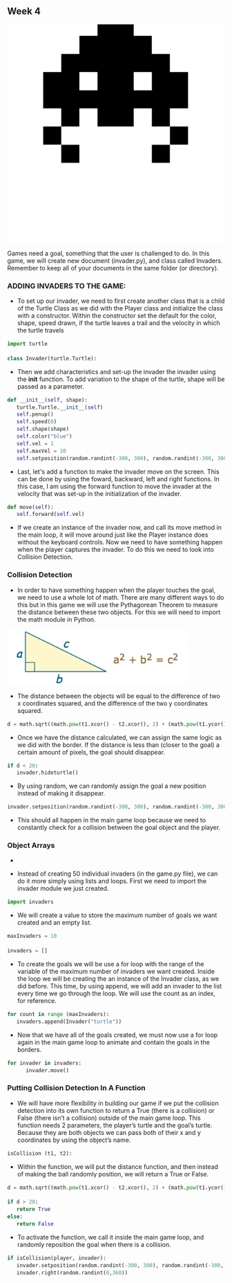 ## Week 4

![invader](../imgs/invader.gif)

Games need a goal, something that the user is challenged to do. In this game, we will create new document (invader.py), and class called Invaders. Remember to keep all of your documents in the same folder (or directory).

### ADDING INVADERS TO THE GAME:
* To set up our invader, we need to first create another class that is a child of the Turtle Class as we did with the Player class and initialize the class with a constructor. Within the constructor set the default for the color, shape, speed drawn, if the turtle leaves a trail and the velocity in which the turtle travels

```python
import turtle

class Invader(turtle.Turtle):
```

* Then we add characteristics and set-up the invader the invader using the __init__ function. To add variation to the shape of the turtle, shape will be passed as a parameter.

```python
def __init__(self, shape):
   turtle.Turtle.__init__(self)
   self.penup()
   self.speed(0)
   self.shape(shape)
   self.color("blue")
   self.vel = 1
   self.maxVel = 10
   self.setposition(random.randint(-300, 300), random.randint(-300, 300))
```

* Last, let's add a function to make the invader move on the screen. This can be done by using the foward, backward, left and right functions. In this case, I am using the forward function to move the invader at the velocity that was set-up in the initialization of the invader.

```python
def move(self):
   self.forward(self.vel)
```

* If we create an instance of the invader now, and call its move method in the main loop, it will move around just like the Player instance does without the keyboard controls. Now we need to have something happen when the player captures the invader. To do this we need to look into Collision Detection.


### Collision Detection
*  In order to have something happen when the player touches the goal, we need to use a whole lot of math. There are many different ways to do this but in this game we will use the Pythagorean Theorem to measure the distance between these two objects. For this we will need to import the math module in Python.

![Pythagorean](../imgs/pyth.png)

*  The distance between the objects will be equal to the difference of two x coordinates squared, and the difference of the two y coordinates squared.

```python
d = math.sqrt((math.pow(t1.xcor() - t2.xcor(), 2) + (math.pow(t1.ycor() - t2.ycor(), 2))
```

*  Once we have the distance calculated, we can assign the same logic as we did with the border. If the distance is less than (closer to the goal) a certain amount of pixels, the goal should disappear.

```python
if d < 20:
   invader.hideturtle()
```

*  By using random, we can randomly assign the goal a new position instead of making it disappear.

```python
invader.setposition(random.randint(-300, 300), random.randint(-300, 300))
```
*  This should all happen in the main game loop because we need to constantly check for a collision between the goal object and the player.

### Object Arrays
*

* Instead of creating 50 individual invaders (in the game.py file), we can do it more simply using lists and loops. First we need to import the invader module we just created.

```python
import invaders
```

* We will create a value to store the maximum number of goals we want created and an empty list.

```python
maxInvaders = 10

invaders = []
```

* To create the goals we will be use a for loop with the range of the variable of the maximum number of invaders we want created. Inside the loop we will be creating the an instance of the Invader class, as we did before. This time, by using append,  we will add an invader to the list every time we go through the loop. We will use the count as an index, for reference.

```python
for count in range (maxInvaders):
   invaders.append(Invader("turtle"))
```

*  Now that we have all of the goals created, we must now use a for loop again in the main game loop to animate and contain the goals in the borders.

```python
for invader in invaders:
      invader.move()
```

### Putting Collision Detection In A Function
*  We will have more flexibility in building our game if we put the collision detection into its own function to return a True (there is a collision) or False (there isn’t a collision) outside of the main game loop. This function needs 2 parameters, the player’s turtle and the goal’s turtle. Because they are both objects we can pass both of their x and y coordinates by using the object’s name.

```python
isCollision (t1, t2):
```

*  Within the function, we will put the distance function, and then instead of making the ball randomly position, we will return a True or False.

```python
d = math.sqrt((math.pow(t1.xcor() - t2.xcor(), 2) + (math.pow(t1.ycor() - t2.ycor(), 2))

if d > 20:
   return True
else:
   return False
```

*  To activate the function, we call it inside the main game loop, and randomly reposition the goal when there is a collision.

```python
if isCollision(player, invader):
   invader.setposition(random.randint(-300, 300), random.randint(-300, 300))
   invader.right(random.randint(0,360))
```





